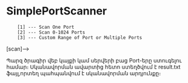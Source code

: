 # SimplePortScanner
~~~~~~~~~~~~~~~~~~~~~~~~~~~~~~~~~~~~~~~~~~~~~~~~~~
	[1] --- Scan One Port
	[2] --- Scan 0-1024 Ports
	[3] --- Custom Range of Port or Multiple Ports
~~~~~~~~~~~~~~~~~~~~~~~~~~~~~~~~~~~~~~~~~~~~~~~~~~ 

[scan]--> 

Պարզ ծրագիր վեբ կայքի կամ սերվերի բաց Port-երը ստուգելու համար։
Սկանավորման ավարտից հետո ստեղծվում է result.txt ֆայլ,որտեղ պահպանվում է սկանավորման արդյունքը։

